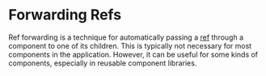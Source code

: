 # Forwarding Refs

Ref forwarding is a technique for automatically passing a  [ref](https://reactjs.org/docs/refs-and-the-dom.html)  through a component to one of its children. This is typically not necessary for most components in the application. However, it can be useful for some kinds of components, especially in reusable component libraries.
